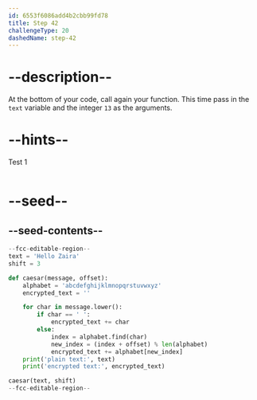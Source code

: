 ```yaml
---
id: 6553f6086add4b2cbb99fd78
title: Step 42
challengeType: 20
dashedName: step-42
---
```


# --description--

At the bottom of your code, call again your function. This time pass in the `text` variable and the integer `13` as the arguments.

# --hints--

Test 1

```js

```

# --seed--

## --seed-contents--

```py
--fcc-editable-region--
text = 'Hello Zaira'
shift = 3

def caesar(message, offset):
    alphabet = 'abcdefghijklmnopqrstuvwxyz'
    encrypted_text = ''

    for char in message.lower():
        if char == ' ':
            encrypted_text += char
        else:
            index = alphabet.find(char)    
            new_index = (index + offset) % len(alphabet)
            encrypted_text += alphabet[new_index]
    print('plain text:', text)
    print('encrypted text:', encrypted_text)

caesar(text, shift)
--fcc-editable-region--
```
